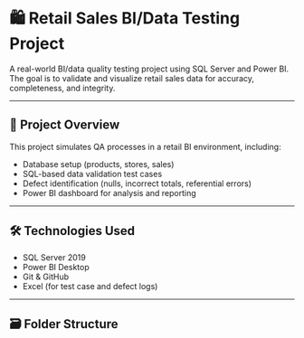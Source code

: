 # 🛍️ Retail Sales BI/Data Testing Project

A real-world BI/data quality testing project using SQL Server and Power BI.  
The goal is to validate and visualize retail sales data for accuracy, completeness, and integrity.

---

## 📌 Project Overview

This project simulates QA processes in a retail BI environment, including:
- Database setup (products, stores, sales)
- SQL-based data validation test cases
- Defect identification (nulls, incorrect totals, referential errors)
- Power BI dashboard for analysis and reporting

---

## 🛠️ Technologies Used

- SQL Server 2019
- Power BI Desktop
- Git & GitHub
- Excel (for test case and defect logs)

---

## 🗃️ Folder Structure

